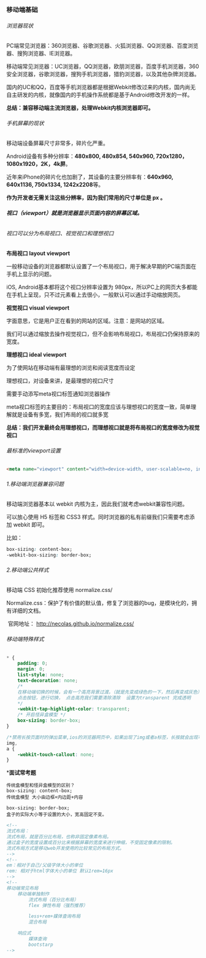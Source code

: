 ### 移动端基础

######  浏览器现状

PC端常见浏览器：360浏览器、谷歌浏览器、火狐浏览器、QQ浏览器、百度浏览器、搜狗浏览器、IE浏览器。

移动端常见浏览器：UC浏览器，QQ浏览器，欧朋浏览器，百度手机浏览器，360安全浏览器，谷歌浏览器，搜狗手机浏览器，猎豹浏览器，以及其他杂牌浏览器。

国内的UC和QQ，百度等手机浏览器都是根据Webkit修改过来的内核，国内尚无自主研发的内核，就像国内的手机操作系统都是基于Android修改开发的一样。

  **总结：兼容移动端主流浏览器，处理Webkit内核浏览器即可。**

###### 手机屏幕的现状

移动端设备屏幕尺寸非常多，碎片化严重。

Android设备有多种分辨率：**480x800, 480x854, 540x960, 720x1280，1080x1920，2K，4k屏**。

近年来iPhone的碎片化也加剧了，其设备的主要分辨率有：**640x960, 640x1136, 750x1334, 1242x2208**等。

**作为开发者无需关注这些分辨率，因为我们常用的尺寸单位是 px 。**

###### **视口（viewport）就是浏览器显示页面内容的屏幕区域。** 

###### 视口可以分为布局视口、视觉视口和理想视口

**布局视口 layout viewport**

一般移动设备的浏览器都默认设置了一个布局视口，用于解决早期的PC端页面在手机上显示的问题。

iOS, Android基本都将这个视口分辨率设置为 980px，所以PC上的网页大多都能在手机上呈现，只不过元素看上去很小，一般默认可以通过手动缩放网页。

**视觉视口 visual viewport**

字面意思，它是用户正在看到的网站的区域。注意：是网站的区域。

我们可以通过缩放去操作视觉视口，但不会影响布局视口，布局视口仍保持原来的宽度。

**理想视口 ideal viewport**

为了使网站在移动端有最理想的浏览和阅读宽度而设定

理想视口，对设备来讲，是最理想的视口尺寸

需要手动添写meta视口标签通知浏览器操作

meta视口标签的主要目的：布局视口的宽度应该与理想视口的宽度一致，简单理解就是设备有多宽，我们布局的视口就多宽

 **总结：我们开发最终会用理想视口，而理想视口就是将布局视口的宽度修改为视觉视口** 

###### 最标准的viewport设置

```html
<meta name="viewport" content="width=device-width, user-scalable=no, initial-scale=1.0, maximum-scale=1.0,minimum-scale=1.0">
```



###### 1.移动端浏览器兼容问题

移动端浏览器基本以 webkit 内核为主，因此我们就考虑webkit兼容性问题。

可以放心使用 H5 标签和 CSS3 样式。同时浏览器的私有前缀我们只需要考虑添加 webkit 即可。

比如：

```css
box-sizing: content-box;
-webkit-box-sizing: border-box;
```



######     2.移动端公共样式

移动端 CSS 初始化推荐使用 normalize.css/

Normalize.css：保护了有价值的默认值，修复了浏览器的bug，是模块化的，拥有详细的文档。

​    官网地址： http://necolas.github.io/normalize.css/

###### 移动端特殊样式

```css
* {
    padding: 0;
    margin: 0;
    list-style: none;
    text-decoration: none;
    /* 
    在移动端切换的时候，会有一个高亮背景过渡。（就是先变成绿色的一下，然后再变成灰色）
    点击按钮，进行切换， 点击高亮我们需要清除清除  设置为transparent 完成透明 
    */
    -webkit-tap-highlight-color: transparent;
    /* 开启怪异盒模型 */
    box-sizing: border-box;
}

/*禁用长按页面时的弹出菜单,ios的浏览器网页中，如果出现了img或者a标签，长按就会出现苹果的系统菜单。*/
img,
a {
    -webkit-touch-callout: none;
}
```

***面试常考题**

```
传统盒模型和怪异盒模型的区别？
box-sizing: content-box;
传统盒模型 大小由边框+内边距+内容

box-sizing: border-box;
盒子的实际大小等于设置的大小，宽高固定不变。
```

```html
<!-- 
流式布局：
流式布局，就是百分比布局，也称非固定像素布局。
通过盒子的宽度设置成百分比来根据屏幕的宽度来进行伸缩，不受固定像素的限制。
流式布局方式是移动web开发使用的比较常见的布局方式。
-->
<!--  
em：相对于自己/父级字体大小的单位
rem: 相对于html字体大小的单位 默认1rem=16px
-->
<!-- 
移动端常见布局
	移动端单独制作
		流式布局（百分比布局）
		flex 弹性布局（强烈推荐）

		less+rem+媒体查询布局
		混合布局

	响应式
		媒体查询
		bootstarp
-->
```


